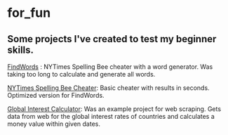 # for_fun
## Some projects I've created to test my beginner skills.

[FindWords](https://github.com/lazymazyjazzy/for_fun/blob/main/findwords.py)
: NYTimes Spelling Bee cheater with a word generator. Was taking too long to calculate and generate all words.

[NYTimes Spelling Bee Cheater](https://github.com/lazymazyjazzy/for_fun/blob/main/NYTimes%20Spelling%20Bee%20Game%20Cheater.py): Basic cheater with results in seconds. Optimized version for FindWords.

[Global Interest Calculator](https://github.com/lazymazyjazzy/for_fun/blob/main/Global%20Interest%20Calculator.py): Was an example project for web scraping. Gets data from web for the global interest rates of countries and calculates a money value 
                            within given dates.
